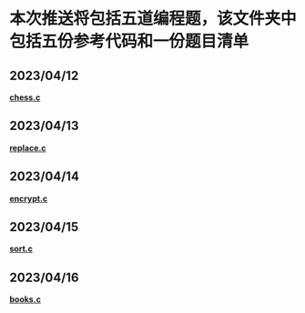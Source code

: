 # 本次推送将包括五道编程题，该文件夹中包括五份参考代码和一份题目清单

## **2023/04/12** 
**[chess.c](https://github.com/MossDream/Data-Structure-Learning-C/blob/main/Episode%202/chess.c)**
## **2023/04/13** 
**[replace.c](https://github.com/MossDream/Data-Structure-Learning-C/blob/main/Episode%202/replace.c)**
## **2023/04/14** 
**[encrypt.c](https://github.com/MossDream/Data-Structure-Learning-C/blob/main/Episode%202/encrypt.c)**
## **2023/04/15** 
**[sort.c](https://github.com/MossDream/Data-Structure-Learning-C/blob/main/Episode%202/sort.c)**
## **2023/04/16** 
**[books.c](https://github.com/MossDream/Data-Structure-Learning-C/blob/main/Episode%202/books.c)**
